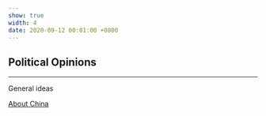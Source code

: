 ```yaml
---
show: true
width: 4
date: 2020-09-12 00:01:00 +0800
---
```


<div class="p-4">
    <h2>Political Opinions</h2>
    <hr />
    <p>
       General ideas
    </p>
    <p>
       <a href="politicschina.html">About China</a>
    </p>
</div>
